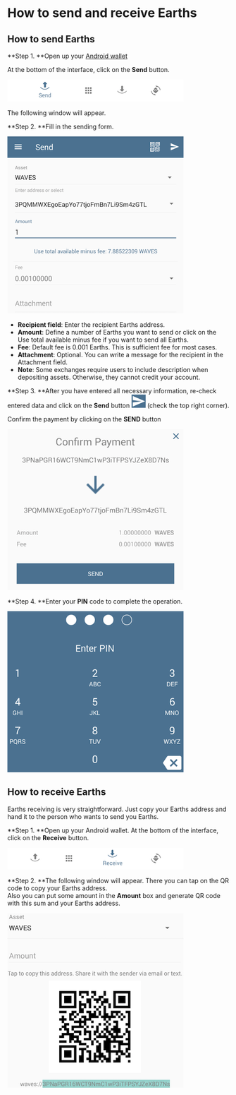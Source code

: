 # How to send and receive Earths

## **How to send Earths**

**Step 1. **Open up your [Android wallet](https://play.google.com/store/apps/details?id=com.earthspay.wallet)

At the bottom of the interface, click on the **Send** button.

![](/_assets/earths_transfers_android_01.png)

The following window will appear.

**Step 2. **Fill in the sending form.

![](/_assets/earths_transfers_android_02.png)

* **Recipient field**: Enter the recipient Earths address.
* **Amount**: Define a number of Earths you want to send or click on the Use total available minus fee if you want to send all Earths.
* **Fee**: Default fee is 0.001 Earths. This is sufficient fee for most cases.
* **Attachment**: Optional. You can write a message for the recipient in the Attachment field.
* **Note**: Some exchanges require users to include description when depositing assets. Otherwise, they cannot credit your account.

**Step 3. **After you have entered all necessary information, re-check entered data and click on the **Send** button ![](/_assets/earths_transfers_android_03.png) \(check the top right corner\).

Confirm the payment by clicking on the **SEND** button

![](/_assets/earths_transfers_android_04.png)

**Step 4. **Enter your **PIN** code to complete the operation.

![](/_assets/earths_transfers_android_05.png)

## **How to receive Earths**

Earths receiving is very straightforward. Just copy your Earths address and hand it to the person who wants to send you Earths.

**Step 1. **Open up your Android wallet. At the bottom of the interface, click on the **Receive** button.

![](/_assets/earths_transfers_android_06.png)

**Step 2. **The following window will appear. There you can tap on the QR code to copy your Earths address.  
Also you can put some amount in the **Amount** box and generate QR code with this sum and your Earths address.

![](/_assets/earths_transfers_android_07.png)

